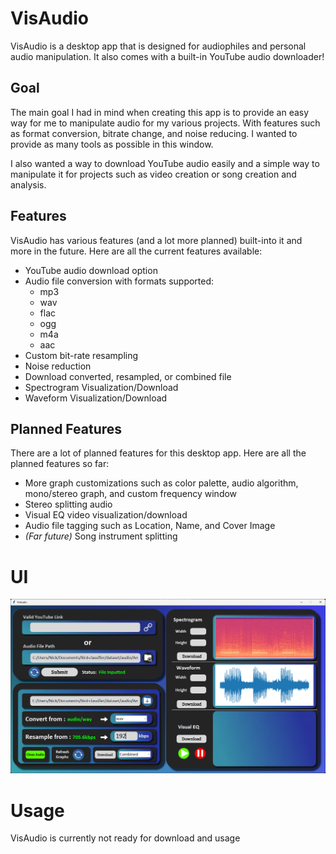 # VisAudio

VisAudio is a desktop app that is designed for audiophiles and personal audio manipulation.
It also comes with a built-in YouTube audio downloader!

## Goal

The main goal I had in mind when creating this app is to provide an easy way for me to manipulate audio for my various projects. With features such as format conversion, bitrate change, and noise reducing. I wanted to provide as many tools as possible in this window.

I also wanted a way to download YouTube audio easily and a simple way to manipulate it for projects such as video creation or song creation and analysis.

## Features

VisAudio has various features (and a lot more planned) built-into it and more in the future. Here are all the current features available:

- YouTube audio download option
- Audio file conversion with formats supported:
  - mp3
  - wav
  - flac
  - ogg
  - m4a
  - aac
- Custom bit-rate resampling
- Noise reduction
- Download converted, resampled, or combined file
- Spectrogram Visualization/Download
- Waveform Visualization/Download

## Planned Features

There are a lot of planned features for this desktop app. Here are all the planned features so far:
- More graph customizations such as color palette, audio algorithm, mono/stereo graph, and custom frequency window
- Stereo splitting audio
- Visual EQ video visualization/download
- Audio file tagging such as Location, Name, and Cover Image
- *(Far future)* Song instrument splitting

# UI

![VisAudio UI](./images/menu.png)

# Usage

VisAudio is currently not ready for download and usage
